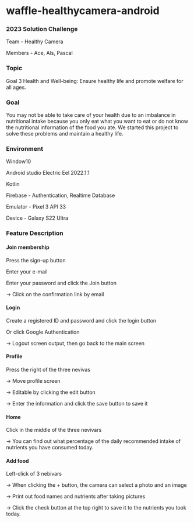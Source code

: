 # waffle-healthycamera-android

### 2023 Solution Challenge
Team - Healthy Camera

Members - Ace, Als, Pascal

### Topic
Goal 3 Health and Well-being: Ensure healthy life and promote welfare for all ages.
### Goal
You may not be able to take care of your health due to an imbalance in nutritional intake because you only eat what you want to eat or do not know the         nutritional information of the food you ate. We started this project to solve these problems and maintain a healthy life.

### Environment
Window10

Android studio Electric Eel 2022.1.1

Kotlin

Firebase - Authentication, Realtime Database

Emulator - Pixel 3 API 33

Device - Galaxy S22 Ultra


### Feature Description


#### Join membership

Press the sign-up button

Enter your e-mail

Enter your password and click the Join button

-> Click on the confirmation link by email


#### Login

Create a registered ID and password and click the login button

Or click Google Authentication

-> Logout screen output, then go back to the main screen


#### Profile

Press the right of the three nevivas

-> Move profile screen

-> Editable by clicking the edit button

-> Enter the information and click the save button to save it


#### Home

Click in the middle of the three nevivars

-> You can find out what percentage of the daily recommended intake of nutrients you have consumed today.


#### Add food

Left-click of 3 nebivars

-> When clicking the + button, the camera can select a photo and an image

-> Print out food names and nutrients after taking pictures

-> Click the check button at the top right to save it to the nutrients you took today.
